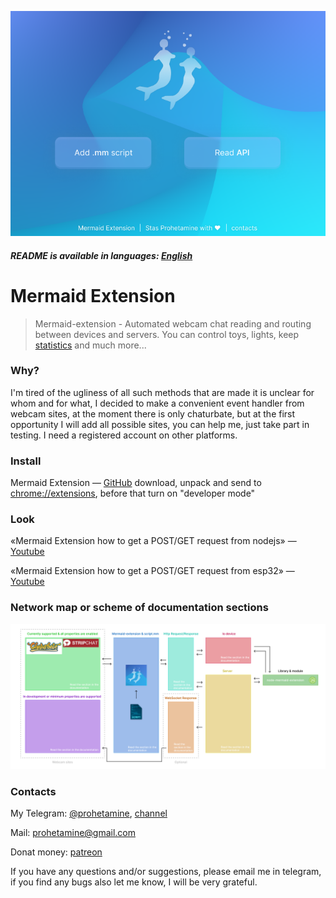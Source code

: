 ![logo](https://github.com/prohetamine/mermaid-extension/blob/main/media/logo.png)

##### README is available in languages: [English](https://github.com/prohetamine/habr-freelance/blob/main/english.md)

# Mermaid Extension

> Mermaid-extension - Automated webcam chat reading and routing between devices and servers. You can control toys, lights, keep [statistics](https://github.com/prohetamine/webcam-token-stat-stream) and much more...

### Why?

I'm tired of the ugliness of all such methods that are made it is unclear for whom and for what, I decided to make a convenient event handler from webcam sites, at the moment there is only chaturbate, but at the first opportunity I will add all possible sites, you can help me, just take part in testing. I need a registered account on other platforms.

### Install

Mermaid Extension — [GitHub](https://github.com/prohetamine/mermaid-extension/archive/refs/heads/main.zip) download, unpack and send to [chrome://extensions](chrome://extensions), before that turn on "developer mode"

### Look

«Mermaid Extension how to get a POST/GET request from nodejs» — [Youtube](https://www.youtube.com/channel/UCFTKTphoCxkNU_88b-0Mq8g)

«Mermaid Extension how to get a POST/GET request from esp32» — [Youtube](https://www.youtube.com/channel/UCFTKTphoCxkNU_88b-0Mq8g)

### Network map or scheme of documentation sections

![documentation-map](https://github.com/prohetamine/mermaid-extension/blob/main/media/documentation-map.png)



### Contacts

My Telegram: [@prohetamine](https://t.me/prohetamine), [channel](https://t.me/prohetamines)

Mail: prohetamine@gmail.com

Donat money: [patreon](https://www.patreon.com/prohetamine)

If you have any questions and/or suggestions, please email me in telegram, if you find any bugs also let me know, I will be very grateful.
